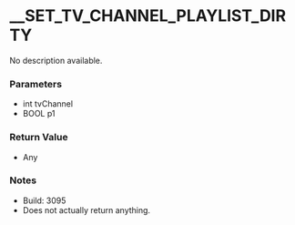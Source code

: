 # __SET_TV_CHANNEL_PLAYLIST_DIRTY

No description available.

### Parameters
* int tvChannel
* BOOL p1

### Return Value
* Any

### Notes
* Build: 3095
* Does not actually return anything.

